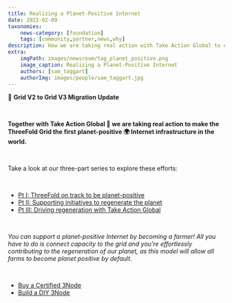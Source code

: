```yaml
---
title: Realizing a Planet-Positive Internet
date: 2022-02-09
taxonomies:
    news-category: [foundation]
    tags: [community,partner,news,why]
description: How we are taking real action with Take Action Global to enables the world's first planet-positive Internet infrastructure.
extra:
    imgPath: images/newsroom/tag_planet_positive.png
    image_caption: Realizing a Planet-Positive Internet
    authors: [sam_taggart]
    authorImg: images/people/sam_taggart.jpg
---
```


🧳 **Grid V2 to Grid V3 Migration Update**

<br/>

**Together with Take Action Global 🤝 we are taking real action to make the ThreeFold Grid the first planet-positive 🌍 Internet infrastructure in the world.**

<br/>

Take a look at our three-part series to explore these efforts:

<br/>

- [Pt I: ThreeFold on track to be planet-positive](https://forum.threefold.io/t/threefold-on-track-to-be-planet-positive/2097/3)
- [Pt II: Supporting initiatives to regenerate the planet](https://forum.threefold.io/t/supporting-initiatives-to-regenerate-the-planet/2110)
- [Pt III: Driving regeneration with Take Action Global](https://forum.threefold.io/t/driving-regeneration-with-tag/2120)

<br/>

*You can support a planet-positive Internet by becoming a farmer! All you have to do is connect capacity to the grid and you’re effortlessly contributing to the regeneration of our planet, as this model will allow all farms to become planet positive by default.*

<br/>

- [Buy a Certified 3Node](https://shop.threefold.tech/)
- [Build a DIY 3Node](https://library.threefold.me/info/threefold#/tfgrid/farming/threefold__diy_guide)